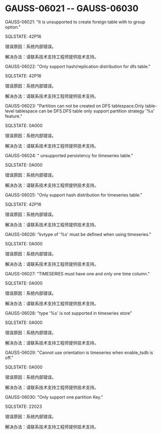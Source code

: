 # GAUSS-06021 -- GAUSS-06030<a name="ZH-CN_TOPIC_0302073588"></a>

GAUSS-06021: "It is unsupported to create foreign table with to group option."

SQLSTATE: 42P16

错误原因：系统内部错误。

解决办法：请联系技术支持工程师提供技术支持。

GAUSS-06022: "Only support hash/replication distribution for dfs table."

SQLSTATE: 42P16

错误原因：系统内部错误。

解决办法：请联系技术支持工程师提供技术支持。

GAUSS-06023: "Partition can not be created on DFS tablespace.Only table-level tablespace can be DFS.DFS table only support partition strategy '%s' feature."

SQLSTATE: 0A000

错误原因：系统内部错误。

解决办法：请联系技术支持工程师提供技术支持。

GAUSS-06024: " unsupported persistency for timeseries table."

SQLSTATE: 0A000

错误原因：系统内部错误。

解决办法：请联系技术支持工程师提供技术支持。

GAUSS-06025: "Only support hash distribution for timeseries table."

SQLSTATE: 42P16

错误原因：系统内部错误。

解决办法：请联系技术支持工程师提供技术支持。

GAUSS-06026: "kvtype of '%s' must be defined when using timeseries."

SQLSTATE: 0A000

错误原因：系统内部错误。

解决办法：请联系技术支持工程师提供技术支持。

GAUSS-06027: "TIMESERIES must have one and only one time column."

SQLSTATE: 0A000

错误原因：系统内部错误。

解决办法：请联系技术支持工程师提供技术支持。

GAUSS-06028: "type '%s' is not supported in timeseries store"

SQLSTATE: 0A000

错误原因：系统内部错误。

解决办法：请联系技术支持工程师提供技术支持。

GAUSS-06029: "Cannot use orientation is timeseries when enable\_tsdb is off."

SQLSTATE: 0A000

错误原因：系统内部错误。

解决办法：请联系技术支持工程师提供技术支持。

GAUSS-06030: "Only support one partition Key."

SQLSTATE: 22023

错误原因：系统内部错误。

解决办法：请联系技术支持工程师提供技术支持。

